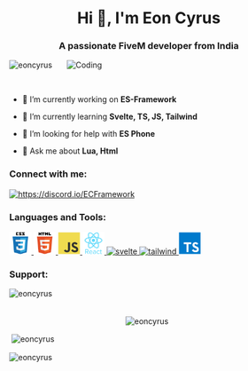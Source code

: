 <h1 align="center">Hi 👋, I'm Eon Cyrus</h1>
<h3 align="center">A passionate FiveM developer from India</h3>
<img align="right" alt="Coding" width="400" src="https://cdn.dribbble.com/users/1162077/screenshots/3848914/programmer.gif">
<p align="left"> <img src="https://komarev.com/ghpvc/?username=eoncyrus&label=Profile%20views&color=0e75b6&style=flat" alt="eoncyrus" /> </p>

<p align="left"> <a href="https://twitter.com/" target="blank"><img src="https://img.shields.io/twitter/follow/?logo=twitter&style=for-the-badge" alt="" /></a> </p>

- 🔭 I’m currently working on **ES-Framework**

- 🌱 I’m currently learning **Svelte, TS, JS, Tailwind**

- 🤝 I’m looking for help with **ES Phone**

- 💬 Ask me about **Lua, Html**

<h3 align="left">Connect with me:</h3>
<p align="left">
<a href="https://discord.gg/https://discord.io/ECFramework" target="blank"><img align="center" src="https://raw.githubusercontent.com/rahuldkjain/github-profile-readme-generator/master/src/images/icons/Social/discord.svg" alt="https://discord.io/ECFramework" height="30" width="40" /></a>
</p>

<h3 align="left">Languages and Tools:</h3>
<p align="left"> <a href="https://www.w3schools.com/css/" target="_blank" rel="noreferrer"> <img src="https://raw.githubusercontent.com/devicons/devicon/master/icons/css3/css3-original-wordmark.svg" alt="css3" width="40" height="40"/> </a> <a href="https://www.w3.org/html/" target="_blank" rel="noreferrer"> <img src="https://raw.githubusercontent.com/devicons/devicon/master/icons/html5/html5-original-wordmark.svg" alt="html5" width="40" height="40"/> </a> <a href="https://developer.mozilla.org/en-US/docs/Web/JavaScript" target="_blank" rel="noreferrer"> <img src="https://raw.githubusercontent.com/devicons/devicon/master/icons/javascript/javascript-original.svg" alt="javascript" width="40" height="40"/> </a> <a href="https://reactjs.org/" target="_blank" rel="noreferrer"> <img src="https://raw.githubusercontent.com/devicons/devicon/master/icons/react/react-original-wordmark.svg" alt="react" width="40" height="40"/> </a> <a href="https://svelte.dev" target="_blank" rel="noreferrer"> <img src="https://upload.wikimedia.org/wikipedia/commons/1/1b/Svelte_Logo.svg" alt="svelte" width="40" height="40"/> </a> <a href="https://tailwindcss.com/" target="_blank" rel="noreferrer"> <img src="https://www.vectorlogo.zone/logos/tailwindcss/tailwindcss-icon.svg" alt="tailwind" width="40" height="40"/> </a> <a href="https://www.typescriptlang.org/" target="_blank" rel="noreferrer"> <img src="https://raw.githubusercontent.com/devicons/devicon/master/icons/typescript/typescript-original.svg" alt="typescript" width="40" height="40"/> </a> </p>

<h3 align="left">Support:</h3>
<p><a href="https://ko-fi.com/eoncyrus"> <img align="left" src="https://cdn.ko-fi.com/cdn/kofi3.png?v=3" height="50" width="210" alt="eoncyrus" /></a></p><br><br>

<p><img align="center" src="https://github-readme-stats.vercel.app/api/top-langs?username=eoncyrus&show_icons=true&locale=en&layout=compact" alt="eoncyrus" /></p>

<p>&nbsp;<img align="center" src="https://github-readme-stats.vercel.app/api?username=eoncyrus&show_icons=true&locale=en" alt="eoncyrus" /></p>

<p><img align="center" src="https://github-readme-streak-stats.herokuapp.com/?user=eoncyrus&" alt="eoncyrus" /></p>
